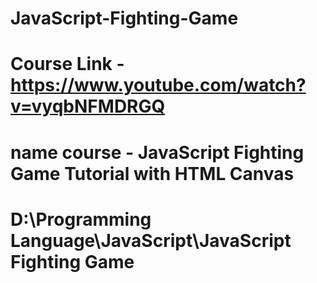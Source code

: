 # JavaScript-Fighting-Game

# Course Link - https://www.youtube.com/watch?v=vyqbNFMDRGQ

# name course - JavaScript Fighting Game Tutorial with HTML Canvas

# D:\Programming Language\JavaScript\JavaScript Fighting Game